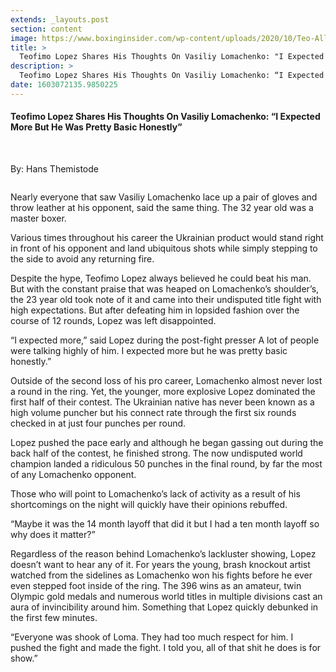 ```yaml
--- 
extends: _layouts.post 
section: content 
image: https://www.boxinginsider.com/wp-content/uploads/2020/10/Teo-All-Belts.jpg 
title: > 
  Teofimo Lopez Shares His Thoughts On Vasiliy Lomachenko: "I Expected More But He Was Pretty Basic Honestly" 
description: > 
  Teofimo Lopez Shares His Thoughts On Vasiliy Lomachenko: “I Expected More But He Was Pretty Basic Honestly”By: Hans ThemistodeNearly everyone that saw Vasiliy Lomachenko lace up a pair of gloves and throw leather at his opponent, said the same thing.Despite the hype, Teofimo Lopez always believed he could beat his man.“I expected more,” said Lopez during the post-fight presser A lot of people were talking highly of him.I expected more but he was pretty basic honestly.”Outside of the second loss of his pro career, Lomachenko almost never lost a round in the ring.The now undisputed world champion landed a ridiculous 50 punches in the final round, by far the most of any Lomachenko opponent. 
date: 1603072135.9850225 
--- 
```

<div><p class="bi-pt"><h4>Teofimo Lopez Shares His Thoughts On Vasiliy Lomachenko: &#8220;I Expected More But He Was Pretty Basic Honestly&#8221;</h4></p><br>
<p>By: Hans Themistode</p>
<img src="https://www.boxinginsider.com/wp-content/uploads/2020/10/Lopez-Beats-Loma-1024x717.jpg" alt="" class="wp-image-58711">
<p>Nearly everyone that saw Vasiliy Lomachenko lace up a pair of gloves and throw leather at his opponent, said the same thing. The 32 year old was a master boxer. </p>
<p>Various times throughout his career the Ukrainian product would stand right in front of his opponent and land ubiquitous shots while simply stepping to the side to avoid any returning fire. </p>
<p>Despite the hype, Teofimo Lopez always believed he could beat his man. But with the constant praise that was heaped on Lomachenko&#8217;s shoulder&#8217;s, the 23 year old took note of it and came into their undisputed title fight with high expectations. But after defeating him in lopsided fashion over the course of 12 rounds, Lopez was left disappointed. </p>
<p>&#8220;I expected more,&#8221; said Lopez during the post-fight presser A lot of people were talking highly of him. I expected more but he was pretty basic honestly.&#8221; </p>
<p>Outside of the second loss of his pro career, Lomachenko almost never lost a round in the ring. Yet, the younger, more explosive Lopez dominated the first half of their contest. The Ukrainian native has never been known as a high volume puncher but his connect rate through the first six rounds checked in at just four punches per round. </p>
<p>Lopez pushed the pace early and although he began gassing out during the back half of the contest, he finished strong. The now undisputed world champion landed a ridiculous 50 punches in the final round, by far the most of any Lomachenko opponent. </p>
<p>Those who will point to Lomachenko&#8217;s lack of activity as a result of his shortcomings on the night will quickly have their opinions rebuffed.</p>
<p>&#8220;Maybe it was the 14 month layoff that did it but I had a ten month layoff so why does it matter?&#8221;</p>
<p>Regardless of the reason behind Lomachenko&#8217;s lackluster showing, Lopez doesn&#8217;t want to hear any of it. For years the young, brash knockout artist watched from the sidelines as Lomachenko won his fights before he ever even stepped foot inside of the ring. The 396 wins as an amateur, twin Olympic gold medals and numerous world titles in multiple divisions cast an aura of invincibility around him. Something that Lopez quickly debunked in the first few minutes.</p>
<p>&#8220;Everyone was shook of Loma. They had too much respect for him. I pushed the fight and made the fight. I told you, all of that shit he does is for show.&#8221;</p>
</div>